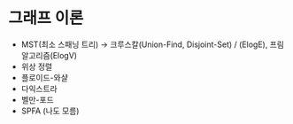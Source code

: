 # 그래프 이론
- MST(최소 스패닝 트리) -> 크루스칼(Union-Find, Disjoint-Set) / (ElogE), 프림 알고리즘(ElogV)
- 위상 정렬
- 플로이드-와샬
- 다익스트라
- 벨만-포드
- SPFA (나도 모름)
